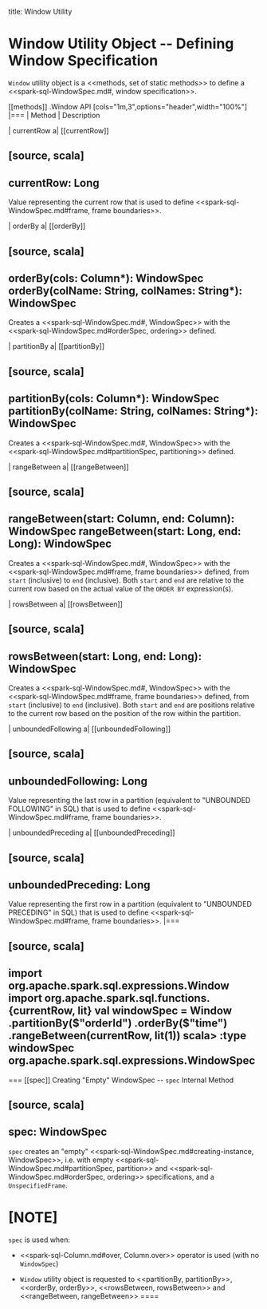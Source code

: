 title: Window Utility

# Window Utility Object -- Defining Window Specification

`Window` utility object is a <<methods, set of static methods>> to define a <<spark-sql-WindowSpec.md#, window specification>>.

[[methods]]
.Window API
[cols="1m,3",options="header",width="100%"]
|===
| Method
| Description

| currentRow
a| [[currentRow]]

[source, scala]
----
currentRow: Long
----

Value representing the current row that is used to define <<spark-sql-WindowSpec.md#frame, frame boundaries>>.

| orderBy
a| [[orderBy]]

[source, scala]
----
orderBy(cols: Column*): WindowSpec
orderBy(colName: String, colNames: String*): WindowSpec
----

Creates a <<spark-sql-WindowSpec.md#, WindowSpec>> with the <<spark-sql-WindowSpec.md#orderSpec, ordering>> defined.

| partitionBy
a| [[partitionBy]]

[source, scala]
----
partitionBy(cols: Column*): WindowSpec
partitionBy(colName: String, colNames: String*): WindowSpec
----

Creates a <<spark-sql-WindowSpec.md#, WindowSpec>> with the <<spark-sql-WindowSpec.md#partitionSpec, partitioning>> defined.

| rangeBetween
a| [[rangeBetween]]

[source, scala]
----
rangeBetween(start: Column, end: Column): WindowSpec
rangeBetween(start: Long, end: Long): WindowSpec
----

Creates a <<spark-sql-WindowSpec.md#, WindowSpec>> with the <<spark-sql-WindowSpec.md#frame, frame boundaries>> defined, from `start` (inclusive) to `end` (inclusive). Both `start` and `end` are relative to the current row based on the actual value of the `ORDER BY` expression(s).

| rowsBetween
a| [[rowsBetween]]

[source, scala]
----
rowsBetween(start: Long, end: Long): WindowSpec
----

Creates a <<spark-sql-WindowSpec.md#, WindowSpec>> with the <<spark-sql-WindowSpec.md#frame, frame boundaries>> defined, from `start` (inclusive) to `end` (inclusive). Both `start` and `end` are positions relative to the current row based on the position of the row within the partition.

| unboundedFollowing
a| [[unboundedFollowing]]

[source, scala]
----
unboundedFollowing: Long
----

Value representing the last row in a partition (equivalent to "UNBOUNDED FOLLOWING" in SQL) that is used to define <<spark-sql-WindowSpec.md#frame, frame boundaries>>.

| unboundedPreceding
a| [[unboundedPreceding]]

[source, scala]
----
unboundedPreceding: Long
----

Value representing the first row in a partition (equivalent to "UNBOUNDED PRECEDING" in SQL) that is used to define <<spark-sql-WindowSpec.md#frame, frame boundaries>>.
|===

[source, scala]
----
import org.apache.spark.sql.expressions.Window
import org.apache.spark.sql.functions.{currentRow, lit}
val windowSpec = Window
  .partitionBy($"orderId")
  .orderBy($"time")
  .rangeBetween(currentRow, lit(1))
scala> :type windowSpec
org.apache.spark.sql.expressions.WindowSpec
----

=== [[spec]] Creating "Empty" WindowSpec -- `spec` Internal Method

[source, scala]
----
spec: WindowSpec
----

`spec` creates an "empty" <<spark-sql-WindowSpec.md#creating-instance, WindowSpec>>, i.e. with empty <<spark-sql-WindowSpec.md#partitionSpec, partition>> and <<spark-sql-WindowSpec.md#orderSpec, ordering>> specifications, and a `UnspecifiedFrame`.

[NOTE]
====
`spec` is used when:

* <<spark-sql-Column.md#over, Column.over>> operator is used (with no `WindowSpec`)

* `Window` utility object is requested to <<partitionBy, partitionBy>>, <<orderBy, orderBy>>, <<rowsBetween, rowsBetween>> and <<rangeBetween, rangeBetween>>
====
